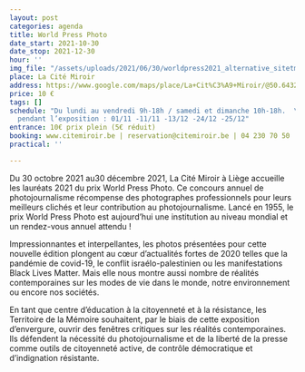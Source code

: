 ```yaml
---
layout: post
categories: agenda
title: World Press Photo
date_start: 2021-10-30
date_stop: 2021-12-30
hour: ''
img_file: "/assets/uploads/2021/06/30/worldpress2021_alternative_sitetm_1240x480.jpg"
place: La Cité Miroir
address: https://www.google.com/maps/place/La+Cit%C3%A9+Miroir/@50.6432821,5.5658854,17z/data=!3m1!4b1!4m5!3m4!1s0x47c0fa11aa0b0dbf:0x60b6cda2d0457b88!8m2!3d50.6432671!4d5.5680802
price: 10 €
tags: []
schedule: "Du lundi au vendredi 9h-18h / samedi et dimanche 10h-18h.  \nFermetures
  pendant l’exposition : 01/11 -11/11 -13/12 -24/12 -25/12"
entrance: 10€ prix plein (5€ réduit)
booking: www.citemiroir.be | reservation@citemiroir.be | 04 230 70 50
practical: ''

---
```

Du 30 octobre 2021 au30 décembre 2021, La Cité Miroir à Liège accueille les lauréats 2021 du prix World Press Photo. Ce concours annuel de photojournalisme récompense des photographes professionnels pour leurs meilleurs clichés et leur contribution au photojournalisme. Lancé en 1955, le prix World Press Photo est aujourd’hui une institution au niveau mondial et un rendez-vous annuel attendu !

Impressionnantes et interpellantes, les photos présentées pour cette nouvelle édition plongent au cœur d’actualités fortes de 2020 telles que la pandémie de covid-19, le conflit israélo-palestinien ou les manifestations Black Lives Matter. Mais elle nous montre aussi nombre de réalités contemporaines sur les modes de vie dans le monde, notre environnement ou encore nos sociétés.

En tant que centre d’éducation à la citoyenneté et à la résistance, les Territoire de la Mémoire souhaitent, par le biais de cette exposition d’envergure, ouvrir des fenêtres critiques sur les réalités contemporaines. Ils défendent la nécessité du photojournalisme et de la liberté de la presse comme outils de citoyenneté active, de contrôle démocratique et d’indignation résistante.